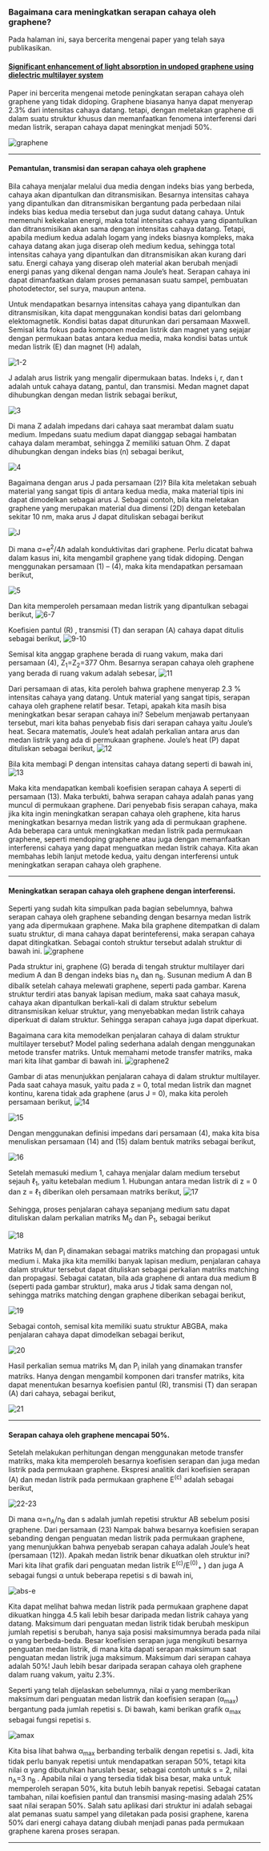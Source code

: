 ### Bagaimana cara meningkatkan serapan cahaya oleh graphene?

Pada halaman ini, saya bercerita mengenai paper yang telah saya publikasikan. 

#### [Significant enhancement of light absorption in undoped graphene using dielectric multilayer system](http://aip.scitation.org/doi/abs/10.1063/1.5012604)

Paper ini bercerita mengenai metode peningkatan serapan cahaya oleh graphene yang tidak didoping. Graphene biasanya hanya dapat menyerap 2.3% dari intensitas cahaya datang. tetapi, dengan meletakan graphene di dalam suatu struktur khusus dan memanfaatkan fenomena interferensi dari medan listrik, serapan cahaya dapat meningkat menjadi 50%.

![graphene](mirror.png)

---

#### Pemantulan, transmisi dan serapan cahaya oleh graphene
Bila cahaya menjalar melalui dua media dengan indeks bias yang berbeda, cahaya akan dipantulkan dan ditransmisikan. Besarnya intensitas cahaya yang dipantulkan dan ditransmisikan bergantung pada perbedaan nilai indeks bias kedua media tersebut dan juga sudut datang cahaya. Untuk memenuhi kekekalan energi, maka total intensitas cahaya yang dipantulkan dan ditransmisikan akan sama dengan intensitas cahaya datang. Tetapi, apabila medium kedua adalah logam yang indeks biasnya kompleks, maka cahaya datang akan juga diserap oleh medium kedua, sehingga  total intensitas cahaya yang dipantulkan dan ditransmisikan akan kurang dari satu. Energi cahaya yang diserap oleh material akan berubah menjadi energi panas yang dikenal dengan nama Joule’s heat. Serapan cahaya ini dapat dimanfaatkan dalam proses pemanasan suatu sampel, pembuatan photodetector, sel surya, maupun antena. 

Untuk mendapatkan besarnya intensitas cahaya yang dipantulkan dan ditransmisikan, kita dapat menggunakan kondisi batas dari gelombang elektomagnetik. Kondisi batas dapat diturunkan dari persamaan Maxwell. Semisal kita fokus pada komponen medan listrik dan magnet yang sejajar dengan permukaan batas antara kedua media, maka kondisi batas untuk medan listrik (E) dan magnet (H) adalah,

![1-2](1-2.PNG)

J adalah arus listrik yang mengalir dipermukaan batas. Indeks i, r, dan t adalah untuk cahaya datang, pantul, dan transmisi. Medan magnet dapat dihubungkan dengan medan listrik sebagai berikut,

![3](3.PNG)

Di mana Z adalah impedans dari cahaya saat merambat dalam suatu medium. Impedans suatu medium dapat dianggap sebagai hambatan cahaya dalam merambat, sehingga Z memiliki satuan Ohm. Z dapat dihubungkan dengan indeks bias (n) sebagai berikut,

![4](4.PNG)

Bagaimana dengan arus J pada persamaan (2)? Bila kita meletakan sebuah material yang sangat tipis di antara kedua media, maka material tipis ini dapat dimodelkan sebagai arus J. Sebagai contoh, bila kita meletakan graphene yang merupakan material dua dimensi (2D) dengan ketebalan sekitar 10 nm, maka arus J dapat dituliskan sebagai berikut

![J](J.PNG)

Di mana σ=e<sup>2</sup>/4ℏ adalah konduktivitas dari graphene. Perlu dicatat bahwa dalam kasus ini, kita mengambil graphene yang tidak didoping. Dengan menggunakan persamaan (1) – (4), maka kita mendapatkan persamaan berikut,

![5](5.PNG)

Dan kita memperoleh persamaan medan listrik yang dipantulkan sebagai berikut,
![6-7](6-7.PNG)

Koefisien pantul (R) , transmisi (T) dan serapan (A) cahaya dapat ditulis sebagai berikut,
![9-10](9-10.PNG)

Semisal kita anggap graphene berada di ruang vakum, maka dari persamaan (4), Z<sub>1</sub>=Z<sub>2</sub>=377 Ohm. Besarnya serapan cahaya oleh graphene yang berada di ruang vakum adalah sebesar,
![11](11.PNG)

Dari persamaan di atas, kita peroleh bahwa graphene menyerap 2.3 % intensitas cahaya yang datang. Untuk material yang sangat tipis, serapan cahaya oleh graphene relatif besar. Tetapi, apakah kita masih bisa meningkatkan besar serapan cahaya ini? Sebelum menjawab pertanyaan tersebut, mari kita bahas penyebab fisis dari serapan cahaya yaitu Joule’s heat. Secara matematis, Joule’s heat  adalah perkalian antara arus dan medan listrik yang ada di permukaan graphene. Joule’s heat (P) dapat dituliskan sebagai berikut,
![12](12.PNG)

Bila kita membagi P dengan intensitas cahaya datang seperti di bawah ini,
![13](13.PNG)

Maka kita mendapatkan kembali koefisien serapan cahaya A seperti di persamaan (13). Maka terbukti, bahwa serapan cahaya adalah panas yang muncul di permukaan graphene. Dari penyebab fisis serapan cahaya, maka jika kita ingin meningkatkan serapan cahaya oleh graphene, kita harus meningkatkan besarnya medan listrik yang ada di permukaan graphene. Ada beberapa cara untuk meningkatkan medan listrik pada permukaan graphene, seperti mendoping graphene atau juga dengan memanfaatkan interferensi cahaya yang dapat menguatkan medan listrik cahaya. Kita akan membahas lebih lanjut metode kedua, yaitu dengan interferensi untuk meningkatkan serapan cahaya oleh graphene.

---

#### Meningkatkan serapan cahaya oleh graphene dengan interferensi.

Seperti yang sudah kita simpulkan pada bagian sebelumnya, bahwa serapan cahaya oleh graphene sebanding dengan besarnya medan listrik yang ada dipermukaan graphene. Maka bila graphene ditempatkan di dalam suatu struktur, di mana cahaya dapat berinteferensi, maka serapan cahaya dapat ditingkatkan. Sebagai contoh struktur tersebut adalah struktur di bawah ini.
![graphene](mirror.png)

Pada struktur ini, graphene (G) berada di tengah struktur multilayer dari medium A dan B dengan indeks bias n<sub>A</sub> dan n<sub>B</sub>. Susunan medium A dan B dibalik setelah cahaya melewati graphene, seperti pada gambar. Karena struktur terdiri atas banyak lapisan medium, maka saat cahaya masuk, cahaya akan dipantulkan berkali-kali di dalam struktur sebelum ditransmisikan keluar struktur, yang menyebabkan medan listrik cahaya diperkuat di dalam struktur. Sehingga serapan cahaya juga dapat diperkuat.

Bagaimana cara kita memodelkan penjalaran cahaya di dalam struktur multilayer tersebut? Model paling sederhana adalah dengan menggunakan metode transfer matriks. Untuk memahami metode transfer matriks, maka mari kita lihat gambar di bawah ini.
![graphene2](mirror2.png)

Gambar di atas menunjukkan penjalaran cahaya di dalam struktur multilayer. Pada saat cahaya masuk, yaitu pada z = 0, total medan listrik dan magnet kontinu, karena tidak ada graphene (arus J = 0), maka kita peroleh persamaan berikut,
![14](14.PNG)

![15](15.PNG)

Dengan menggunakan definisi impedans dari persamaan (4), maka kita bisa menuliskan persamaan (14) and (15) dalam bentuk matriks sebagai berikut,

![16](16.PNG)

Setelah memasuki medium 1, cahaya menjalar dalam medium tersebut sejauh ℓ<sub>1</sub>, yaitu ketebalan medium 1. Hubungan antara medan listrik di z = 0 dan z = ℓ<sub>1</sub> diberikan oleh persamaan matriks berikut,
![17](17.PNG)

Sehingga, proses penjalaran cahaya sepanjang medium satu dapat dituliskan dalam perkalian matriks M<sub>0</sub> dan P<sub>1</sub>, sebagai berikut

![18](18.PNG)

Matriks M<sub>i</sub> dan  P<sub>i</sub> dinamakan sebagai matriks matching dan propagasi untuk medium i. Maka jika kita memiliki banyak lapisan medium, penjalaran cahaya dalam struktur tersebut dapat dituliskan sebagai perkalian matriks matching dan propagasi. Sebagai catatan, bila ada graphene di antara dua medium B (seperti pada gambar struktur), maka arus J tidak sama dengan nol, sehingga matriks matching dengan graphene diberikan sebagai berikut,

![19](19.PNG)

Sebagai contoh, semisal kita memiliki suatu struktur ABGBA, maka penjalaran cahaya dapat dimodelkan sebagai berikut,

![20](20.PNG)

Hasil perkalian semua matriks M<sub>i</sub> dan  P<sub>i</sub> inilah yang dinamakan transfer matriks. Hanya dengan mengambil komponen dari transfer matriks, kita dapat menentukan besarnya koefisien pantul (R), transmisi (T) dan serapan (A) dari cahaya, sebagai berikut,

![21](21.PNG)

---

#### Serapan cahaya oleh graphene mencapai 50%.
Setelah melakukan perhitungan dengan menggunakan metode transfer matriks, maka kita memperoleh besarnya koefisien serapan dan juga medan listrik pada permukaan graphene. Ekspresi analitik dari koefisien serapan (A) dan medan listrik pada permukaan graphene E<sup>(c)</sup>  adalah sebagai berikut,

![22-23](22-23.PNG)

Di mana α=n<sub>A</sub>/n<sub>B</sub> dan s adalah jumlah repetisi struktur AB sebelum posisi graphene. Dari persamaan (23) Nampak bahwa besarnya koefisien serapan sebanding dengan penguatan medan listrik pada permukaan graphene, yang menunjukkan bahwa penyebab serapan cahaya adalah Joule’s heat (persamaan (12)). Apakah medan listrik benar dikuatkan oleh struktur ini? Mari kita lihat grafik dari penguatan medan listrik E<sup>(c)</sup>/E<sup>(0)</sup><sub>+</sub> ) dan juga A sebagai fungsi α untuk beberapa repetisi s di bawah ini,

![abs-e](abs-e.png)

Kita dapat melihat bahwa medan listrik pada permukaan graphene dapat dikuatkan hingga 4.5 kali lebih besar daripada medan listrik cahaya yang datang. Maksimum dari penguatan medan listrik tidak berubah meskipun jumlah repetisi s berubah, hanya saja posisi maksimumnya berada pada nilai α yang berbeda-beda. Besar koefisien serapan juga mengikuti besarnya penguatan medan listrik, di mana kita dapati serapan maksimum saat penguatan medan listrik juga maksimum. Maksimum dari serapan cahaya adalah 50%! Jauh lebih besar daripada serapan cahaya oleh graphene dalam ruang vakum, yaitu 2.3%. 

Seperti yang telah dijelaskan sebelumnya, nilai  α yang memberikan maksimum dari penguatan medan listrik dan koefisien serapan (α<sub>max</sub>) bergantung pada jumlah repetisi s. Di bawah, kami berikan grafik α<sub>max</sub> sebagai fungsi repetisi s.

![amax](amax.png)

Kita bisa lihat bahwa α<sub>max</sub> berbanding terbalik dengan repetisi s. Jadi, kita tidak perlu banyak repetisi untuk mendapatkan serapan 50%, tetapi kita nilai α yang dibutuhkan haruslah besar, sebagai contoh untuk s = 2, nilai  n<sub>A</sub>=3 n<sub>B</sub> . Apabila nilai α yang tersedia tidak bisa besar, maka untuk memperoleh serapan 50%, kita butuh lebih banyak repetisi. Sebagai catatan tambahan, nilai koefisien pantul dan transmisi masing-masing adalah 25% saat nilai serapan 50%. Salah satu aplikasi dari struktur ini adalah sebagai alat pemanas suatu sampel yang diletakan pada posisi graphene, karena 50% dari energi cahaya datang diubah menjadi panas pada permukaan graphene karena proses serapan. 

---

